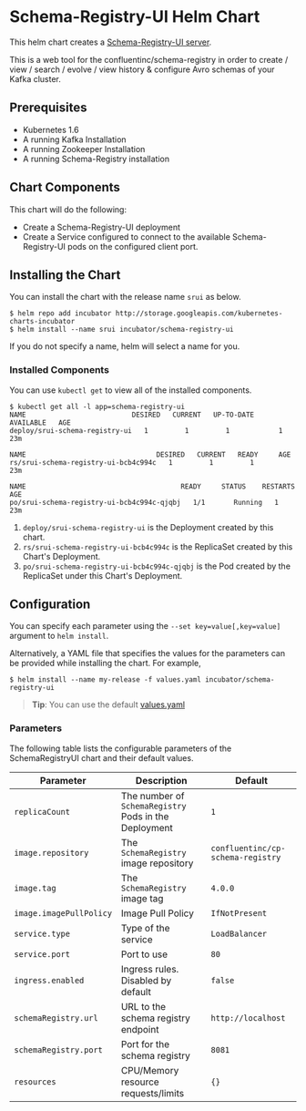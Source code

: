 # Schema-Registry-UI Helm Chart
This helm chart creates a [Schema-Registry-UI server](https://github.com/Landoop/schema-registry-ui).

This is a web tool for the confluentinc/schema-registry in order to create / view / search / evolve / view history & configure Avro schemas of your Kafka cluster.


## Prerequisites
* Kubernetes 1.6
* A running Kafka Installation
* A running Zookeeper Installation
* A running Schema-Registry installation

## Chart Components
This chart will do the following:

* Create a Schema-Registry-UI deployment
* Create a Service configured to connect to the available Schema-Registry-UI pods on the configured
  client port.

## Installing the Chart
You can install the chart with the release name `srui` as below.

```console
$ helm repo add incubator http://storage.googleapis.com/kubernetes-charts-incubator
$ helm install --name srui incubator/schema-registry-ui
```

If you do not specify a name, helm will select a name for you.

### Installed Components
You can use `kubectl get` to view all of the installed components.

```console{%raw}
$ kubectl get all -l app=schema-registry-ui
NAME                          DESIRED   CURRENT   UP-TO-DATE   AVAILABLE   AGE
deploy/srui-schema-registry-ui   1         1         1            1           23m

NAME                                DESIRED   CURRENT   READY     AGE
rs/srui-schema-registry-ui-bcb4c994c   1         1         1         23m

NAME                                      READY     STATUS    RESTARTS   AGE
po/srui-schema-registry-ui-bcb4c994c-qjqbj   1/1       Running   1          23m
```

1. `deploy/srui-schema-registry-ui` is the Deployment created by this chart.
1. `rs/srui-schema-registry-ui-bcb4c994c` is the ReplicaSet created by this Chart's Deployment.
1. `po/srui-schema-registry-ui-bcb4c994c-qjqbj` is the Pod created by the ReplicaSet under this Chart's Deployment.

## Configuration
You can specify each parameter using the `--set key=value[,key=value]` argument to `helm install`.

Alternatively, a YAML file that specifies the values for the parameters can be provided while installing the chart. For example,

```console
$ helm install --name my-release -f values.yaml incubator/schema-registry-ui
```

> **Tip**: You can use the default [values.yaml](values.yaml)

### Parameters
The following table lists the configurable parameters of the SchemaRegistryUI chart and their default values.

| Parameter | Description | Default |
| --------- | ----------- | ------- |
| `replicaCount` | The number of `SchemaRegistry` Pods in the Deployment | `1` |
| `image.repository` | The `SchemaRegistry` image repository | `confluentinc/cp-schema-registry` |
| `image.tag` | The `SchemaRegistry` image tag | `4.0.0` |
| `image.imagePullPolicy` | Image Pull Policy | `IfNotPresent` |
| `service.type` | Type of the service | `LoadBalancer` |
| `service.port` | Port to use | `80` |
| `ingress.enabled` | Ingress rules. Disabled by default | `false` |
| `schemaRegistry.url` | URL to the schema registry endpoint | `http://localhost` |
| `schemaRegistry.port` | Port for the schema registry | `8081` |
| `resources` | CPU/Memory resource requests/limits | `{}` |